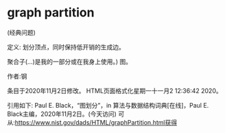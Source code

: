 # graph partition


(经典问题)



定义:
划分顶点，同时保持低开销的生成边。



聚合子(…)是我的一部分或在我身上使用。)
图。


作者:钢







条目于2020年11月2日修改。
HTML页面格式化星期一十一月2 12:36:42 2020。



引用如下:
Paul E. Black，“图划分”，in
算法与数据结构词典[在线]，Paul E. Black主编，2020年11月2日。(今天访问)
可从:https://www.nist.gov/dads/HTML/graphPartition.html获得